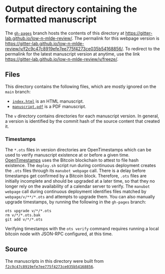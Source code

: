 # Output directory containing the formatted manuscript

The [`gh-pages`](https://github.com/gitter-lab/low-n-mlde-review/tree/gh-pages) branch hosts the contents of this directory at <https://gitter-lab.github.io/low-n-mlde-review/>.
The permalink for this webpage version is <https://gitter-lab.github.io/low-n-mlde-review/v/f2c9c47c8919efe7ee775f4273ce035b54168856/>.
To redirect to the permalink for the latest manuscript version at anytime, use the link <https://gitter-lab.github.io/low-n-mlde-review/v/freeze/>.

## Files

This directory contains the following files, which are mostly ignored on the `main` branch:

+ [`index.html`](index.html) is an HTML manuscript.
+ [`manuscript.pdf`](manuscript.pdf) is a PDF manuscript.

The `v` directory contains directories for each manuscript version.
In general, a version is identified by the commit hash of the source content that created it.

### Timestamps

The `*.ots` files in version directories are OpenTimestamps which can be used to verify manuscript existence at or before a given time.
[OpenTimestamps](https://opentimestamps.org/) uses the Bitcoin blockchain to attest to file hash existence.
The `deploy.sh` script run during continuous deployment creates the `.ots` files through its `manubot webpage` call.
There is a delay before timestamps get confirmed by a Bitcoin block.
Therefore, `.ots` files are initially incomplete and should be upgraded at a later time, so that they no longer rely on the availability of a calendar server to verify.
The `manubot webpage` call during continuous deployment identifies files matched by `webpage/v/**/*.ots` and attempts to upgrade them.
You can also manually upgrade timestamps, by running the following in the `gh-pages` branch:

```shell
ots upgrade v/*/*.ots
rm v/*/*.ots.bak
git add v/*/*.ots
```

Verifying timestamps with the `ots verify` command requires running a local bitcoin node with JSON-RPC configured, at this time.

## Source

The manuscripts in this directory were built from
[`f2c9c47c8919efe7ee775f4273ce035b54168856`](https://github.com/gitter-lab/low-n-mlde-review/commit/f2c9c47c8919efe7ee775f4273ce035b54168856).
